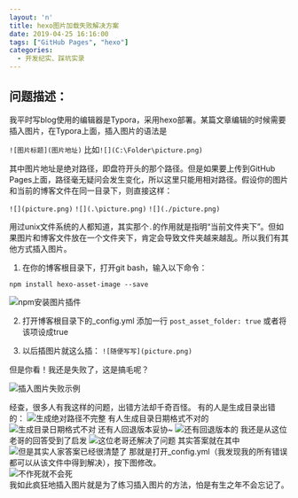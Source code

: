 ```yaml
---
layout: 'n'
title: hexo图片加载失败解决方案
date: 2019-04-25 16:16:00
tags: ["GitHub Pages", "hexo"]
categories:
  - 开发纪实、踩坑实录
---
```

## 问题描述：
我平时写blog使用的编辑器是Typora，采用hexo部署。某篇文章编辑的时候需要插入图片，在Typora上面，插入图片的语法是

` ![图片标题](图片地址) `
比如` ![](C:\Folder\picture.png) `

其中图片地址是绝对路径，即盘符开头的那个路径。但是如果要上传到GitHub Pages上面，路径毫无疑问会发生变化，所以这里只能用相对路径。假设你的图片和当前的博客文件在同一目录下，则直接这样：

` ![](picture.png) `
` ![](.\picture.png) `
` ![](./picture.png) `

用过unix文件系统的人都知道，其实那个`.`的作用就是指明“当前文件夹下”。但如果图片和博客文件放在一个文件夹下，肯定会导致文件夹越来越乱。所以我们有其他方式插入图片。

1. 在你的博客根目录下，打开git bash，输入以下命令：

` npm install hexo-asset-image --save `

![npm安装图片插件](npm安装图片插件.png)

2. 打开博客根目录下的_config.yml
添加一行 `post_asset_folder: true` 或者将该项设成true

3. 以后插图片就这么插：
` ![随便写写](picture.png) `

但是你看！我还是失败了，这是搞毛呢？

![插入图片失败示例](插入图片失败示例.png)

经查，很多人有我这样的问题，出错方法却千奇百怪。
有的人是生成目录出错的：
![生成绝对路径不完整](生成绝对路径不完整.png)
有人生成目录日期格式不对的
![生成目录日期格式不对](有生成目录日期格式不对的.png)
还有人回退版本妥协~
![还有回退版本的](还有回退版本的.png)
我还是从这位老哥的回答受到了启发
![这位老哥还解决了问题](这位老哥还解决了问题.png)
其实答案就在其中
![但是其实人家答案已经很清楚了](但是其实人家答案已经很清楚了.png)
那就是打开_config.yml（我发现我的所有错误都可以从该文件中得到解决），按下图修改。  
![不作死就不会死](不作死就不会死.png)  
我如此疯狂地插入图片就是为了练习插入图片的方法，怕是有生之年不会忘记了。
